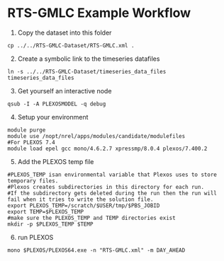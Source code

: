 # RTS-GMLC Example Workflow

1. Copy the dataset into this folder
 ```
 cp ../../RTS-GMLC-Dataset/RTS-GMLC.xml .
 ```

2. Create a symbolic link to the timeseries datafiles
 ```
 ln -s ../../RTS-GMLC-Dataset/timeseries_data_files timeseries_data_files
 ```

3. Get yourself an interactive node
 ```
 qsub -I -A PLEXOSMODEL -q debug
 ```
 
4. Setup your environment
 ```
 module purge
 module use /nopt/nrel/apps/modules/candidate/modulefiles
 #For PLEXOS 7.4
 module load epel gcc mono/4.6.2.7 xpressmp/8.0.4 plexos/7.400.2
 ```

5.  Add the PLEXOS temp file
 ```
#PLEXOS_TEMP isan environmental variable that Plexos uses to store temporary files.
#Plexos creates subdirectories in this directory for each run.
#If the subdirectory gets deleted during the run then the run will fail when it tries to write the solution file.
export PLEXOS_TEMP=/scratch/$USER/tmp/$PBS_JOBID
export TEMP=$PLEXOS_TEMP
#make sure the PLEXOS_TEMP and TEMP directories exist
mkdir -p $PLEXOS_TEMP $TEMP
```

6. run PLEXOS
```
mono $PLEXOS/PLEXOS64.exe -n "RTS-GMLC.xml" -m DAY_AHEAD
```
